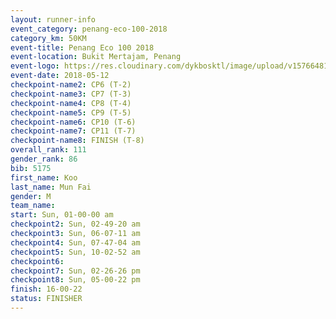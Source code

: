 ```yaml
--- 
layout: runner-info 
event_category: penang-eco-100-2018 
category_km: 50KM 
event-title: Penang Eco 100 2018 
event-location: Bukit Mertajam, Penang 
event-logo: https://res.cloudinary.com/dykbosktl/image/upload/v1576648106/Logo/Logo_lovxhg.jpg 
event-date: 2018-05-12 
checkpoint-name2: CP6 (T-2) 
checkpoint-name3: CP7 (T-3) 
checkpoint-name4: CP8 (T-4) 
checkpoint-name5: CP9 (T-5) 
checkpoint-name6: CP10 (T-6) 
checkpoint-name7: CP11 (T-7) 
checkpoint-name8: FINISH (T-8) 
overall_rank: 111
gender_rank: 86
bib: 5175
first_name: Koo
last_name: Mun Fai
gender: M
team_name: 
start: Sun, 01-00-00 am
checkpoint2: Sun, 02-49-20 am
checkpoint3: Sun, 06-07-11 am
checkpoint4: Sun, 07-47-04 am
checkpoint5: Sun, 10-02-52 am
checkpoint6: 
checkpoint7: Sun, 02-26-26 pm
checkpoint8: Sun, 05-00-22 pm
finish: 16-00-22
status: FINISHER
--- 
```

